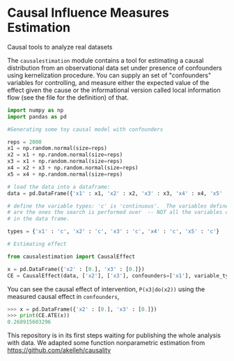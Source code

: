 # Causal Influence Measures Estimation
Causal tools to analyze real datasets 

The `causalestimation` module contains a tool for estimating a causal distribution from an observational data set under presence of confounders using kernelization procedure. You can supply an set of "confounders" variables for controlling, and measure either the expected value of the effect given the cause or the informational version called local information flow (see the file for the definition) of that.

```python
import numpy as np
import pandas as pd

#Generating some toy causal model with confounders 

reps = 2000
x1 = np.random.normal(size=reps)
x2 = x1 + np.random.normal(size=reps)
x3 = x1 + np.random.normal(size=reps)
x4 = x2 + x3 + np.random.normal(size=reps)
x5 = x4 + np.random.normal(size=reps)

# load the data into a dataframe:
data = pd.DataFrame({'x1' : x1, 'x2' : x2, 'x3' : x3, 'x4' : x4, 'x5' : x5})

# define the variable types: 'c' is 'continuous'.  The variables defined here
# are the ones the search is performed over  -- NOT all the variables defined
# in the data frame.

types = {'x1' : 'c', 'x2' : 'c', 'x3' : 'c', 'x4' : 'c', 'x5' : 'c'}

# Estimating effect

from causalestimation import CausalEffect

x = pd.DataFrame({'x2' : [0.], 'x3' : [0.]})
CE = CausalEffect(data, ['x2'], ['x3'], confounders=['x1'], variable_types=types)
```

You can see the causal effect of intervention, `P(x3|do(x2))` using the measured causal effect in `confounders`,
```python
>>> x = pd.DataFrame({'x2' : [0.], 'x3' : [0.]})
>>> print(CE.ATE(x))
0.268915603296
```

This repository is in its first steps waiting for publishing the whole analysis with data. We adapted some function nonparametric estimation from https://github.com/akelleh/causality
